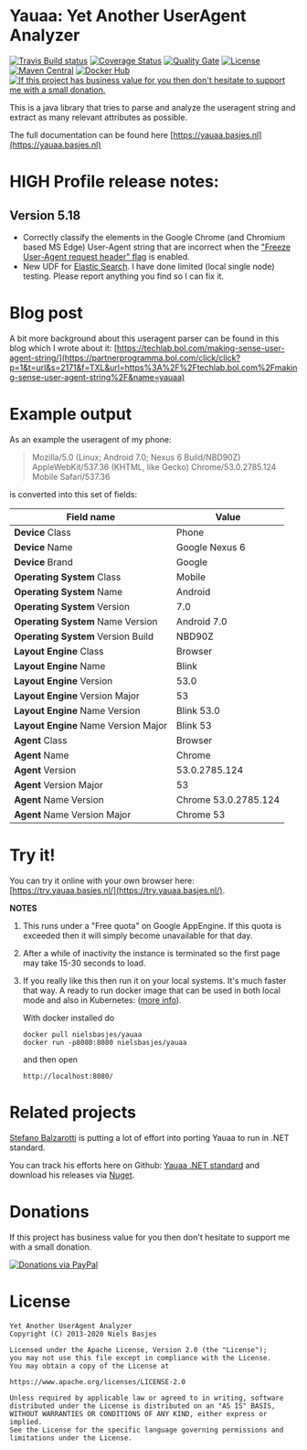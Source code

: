 Yauaa: Yet Another UserAgent Analyzer
========================================
[![Travis Build status](https://api.travis-ci.org/nielsbasjes/yauaa.png?branch=master)](https://travis-ci.org/nielsbasjes/yauaa)
[![Coverage Status](https://coveralls.io/repos/github/nielsbasjes/yauaa/badge.svg?branch=master)](https://coveralls.io/github/nielsbasjes/yauaa?branch=master)
[![Quality Gate](https://sonarcloud.io/api/project_badges/measure?project=nielsbasjes_yauaa&metric=alert_status)](https://sonarcloud.io/dashboard?id=nielsbasjes_yauaa)
[![License](https://img.shields.io/:license-apache-blue.svg)](https://www.apache.org/licenses/LICENSE-2.0.html)
[![Maven Central](https://img.shields.io/maven-central/v/nl.basjes.parse.useragent/yauaa-parent.svg)](https://search.maven.org/#search%7Cga%7C1%7Cg%3A%22nl.basjes.parse.useragent%22)
[![Docker Hub](https://img.shields.io/docker/pulls/nielsbasjes/yauaa)](https://hub.docker.com/r/nielsbasjes/yauaa)
[![If this project has business value for you then don't hesitate to support me with a small donation.](https://img.shields.io/badge/Donations-via%20Paypal-blue.svg)](https://www.paypal.me/nielsbasjes)

This is a java library that tries to parse and analyze the useragent string and extract as many relevant attributes as possible.

The full documentation can be found here [https://yauaa.basjes.nl](https://yauaa.basjes.nl)

HIGH Profile release notes:
===========================
Version 5.18
---
- Correctly classify the elements in the Google Chrome (and Chromium based MS Edge) User-Agent string that are incorrect when the ["Freeze User-Agent request header" flag](chrome://flags/#freeze-user-agent) is enabled.
- New UDF for [Elastic Search](UDF-ElasticSearch.md). I have done limited (local single node) testing. Please report anything you find so I can fix it.

Blog post
=========
A bit more background about this useragent parser can be found in this blog which I wrote about it: [https://techlab.bol.com/making-sense-user-agent-string/](https://partnerprogramma.bol.com/click/click?p=1&t=url&s=2171&f=TXL&url=https%3A%2F%2Ftechlab.bol.com%2Fmaking-sense-user-agent-string%2F&name=yauaa)

Example output
==============
As an example the useragent of my phone:

> Mozilla/5.0 (Linux; Android 7.0; Nexus 6 Build/NBD90Z) AppleWebKit/537.36 (KHTML, like Gecko) Chrome/53.0.2785.124 Mobile Safari/537.36

is converted into this set of fields:

| Field name | Value |
| --- | --- |
|  **Device** Class                         | Phone                |
|  **Device** Name                          | Google Nexus 6       |
|  **Device** Brand                         | Google               |
|  **Operating System** Class               | Mobile               |
|  **Operating System** Name                | Android              |
|  **Operating System** Version             | 7.0                  |
|  **Operating System** Name Version        | Android 7.0          |
|  **Operating System** Version Build       | NBD90Z               |
|  **Layout Engine** Class                  | Browser              |
|  **Layout Engine** Name                   | Blink                |
|  **Layout Engine** Version                | 53.0                 |
|  **Layout Engine** Version Major          | 53                   |
|  **Layout Engine** Name Version           | Blink 53.0           |
|  **Layout Engine** Name Version Major     | Blink 53             |
|  **Agent** Class                          | Browser              |
|  **Agent** Name                           | Chrome               |
|  **Agent** Version                        | 53.0.2785.124        |
|  **Agent** Version Major                  | 53                   |
|  **Agent** Name Version                   | Chrome 53.0.2785.124 |
|  **Agent** Name Version Major             | Chrome 53            |

Try it!
=======
You can try it online with your own browser here: [https://try.yauaa.basjes.nl/](https://try.yauaa.basjes.nl/).

**NOTES**

1. This runs under a "Free quota" on Google AppEngine. If this quota is exceeded then it will simply become unavailable for that day.
2. After a while of inactivity the instance is terminated so the first page may take 15-30 seconds to load.
3. If you really like this then run it on your local systems. It's much faster that way.
   A ready to run docker image that can be used in both local mode and also in Kubernetes: ([more info](https://yauaa.basjes.nl/README-WebServlet.html)).

   With docker installed do

       docker pull nielsbasjes/yauaa
       docker run -p8080:8080 nielsbasjes/yauaa

   and then open

       http://localhost:8080/

Related projects
===
[Stefano Balzarotti](https://github.com/OrbintSoft) is putting a lot of effort into porting Yauaa to run in .NET standard.

You can track his efforts here on Github: [Yauaa .NET standard](https://github.com/OrbintSoft/yauaa.netstandard) and
download his releases via [Nuget](https://www.nuget.org/packages/OrbintSoft.Yauaa.NetStandard).

Donations
===
If this project has business value for you then don't hesitate to support me with a small donation.

[![Donations via PayPal](https://img.shields.io/badge/Donations-via%20Paypal-blue.svg)](https://www.paypal.me/nielsbasjes)

License
=======

    Yet Another UserAgent Analyzer
    Copyright (C) 2013-2020 Niels Basjes

    Licensed under the Apache License, Version 2.0 (the "License");
    you may not use this file except in compliance with the License.
    You may obtain a copy of the License at

    https://www.apache.org/licenses/LICENSE-2.0

    Unless required by applicable law or agreed to in writing, software
    distributed under the License is distributed on an "AS IS" BASIS,
    WITHOUT WARRANTIES OR CONDITIONS OF ANY KIND, either express or implied.
    See the License for the specific language governing permissions and
    limitations under the License.
